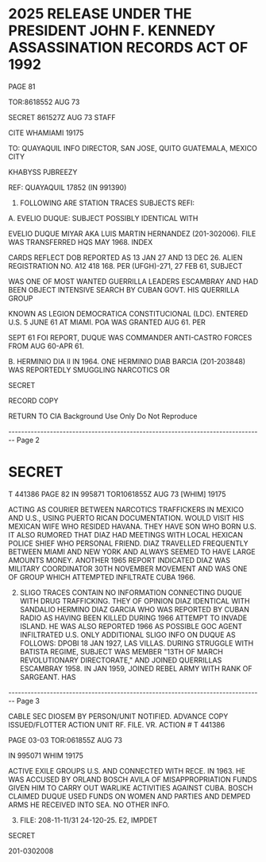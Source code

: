 # 2025 RELEASE UNDER THE PRESIDENT JOHN F. KENNEDY ASSASSINATION RECORDS ACT OF 1992

PAGE 81

TOR:8618552 AUG 73

SECRET 861527Z AUG 73 STAFF

CITE WHAMIAMI 19175

TO: QUAYAQUIL INFO DIRECTOR, SAN JOSE, QUITO GUATEMALA, MEXICO CITY

KHABYSS PJBREEZY

REF: QUAYAQUIL 17852 (IN 991390)

1. FOLLOWING ARE STATION TRACES SUBJECTS REFI:

A. EVELIO DUQUE: SUBJECT POSSIBLY IDENTICAL WITH

EVELIO DUQUE MIYAR AKA LUIS MARTIN HERNANDEZ (201-302006). FILE WAS TRANSFERRED HQS MAY 1968. INDEX

CARDS REFLECT DOB REPORTED AS 13 JAN 27 AND 13 DEC 26. ALIEN REGISTRATION NO. A12 418 168. PER (UFGH)-271, 27 FEB 61, SUBJECT

WAS ONE OF MOST WANTED GUERRILLA LEADERS ESCAMBRAY AND HAD BEEN OBJECT INTENSIVE SEARCH BY CUBAN GOVT. HIS QUERRILLA GROUP

KNOWN AS LEGION DEMOCRATICA CONSTITUCIONAL (LDC). ENTERED U.S. 5 JUNE 61 AT MIAMI. POA WAS GRANTED AUG 61. PER

SEPT 61 FOI REPORT, DUQUE WAS COMMANDER ANTI-CASTRO FORCES FROM AUG 60-APR 61.

B. HERMINIO DIA II IN 1964. ONE HERMINIO DIAB BARCIA (201-203848) WAS REPORTEDLY SMUGGLING NARCOTICS OR

SECRET

RECORD COPY

RETURN TO CIA
Background Use Only
Do Not Reproduce


-------------------------------------------------------------------------------- Page 2

# SECRET

T 441386 PAGE 82 IN 995871
TOR1061855Z AUG 73 [WHIM] 19175

ACTING AS COURIER BETWEEN NARCOTICS TRAFFICKERS IN MEXICO AND
U.S., USING PUERTO RICAN DOCUMENTATION. WOULD VISIT HIS
MEXICAN WIFE WHO RESIDED HAVANA. THEY HAVE SON WHO BORN
U.S. IT ALSO RUMORED THAT DIAZ HAD MEETINGS WITH LOCAL
HEXICAN POLICE SHIEF WHO PERSONAL FRIEND. DIAZ TRAVELLED
FREQUENTLY BETWEEN MIAMI AND NEW YORK AND ALWAYS SEEMED
TO HAVE LARGE AMOUNTS MONEY. ANOTHER 1965 REPORT
INDICATED DIAZ WAS MILITARY COORDINATOR 30TH NOVEMBER
MOVEMENT AND WAS ONE OF GROUP WHICH ATTEMPTED INFILTRATE
CUBA 1966.

2. SLIGO TRACES CONTAIN NO INFORMATION CONNECTING DUQUE
   WITH DRUG TRAFFICKING. THEY OF OPINION DIAZ IDENTICAL WITH
   SANDALIO HERMINO DIAZ GARCIA WHO WAS REPORTED BY CUBAN RADIO
   AS HAVING BEEN KILLED DURING 1966 ATTEMPT TO INVADE ISLAND.
   HE WAS ALSO REPORTED 1966 AS POSSIBLE GOC AGENT INFILTRATED
   U.S. ONLY ADDITIONAL SLIGO INFO ON DUQUE AS FOLLOWS: DPOBI
   18 JAN 1927, LAS VILLAS. DURING STRUGGLE WITH BATISTA
   REGIME, SUBJECT WAS MEMBER "13TH OF MARCH REVOLUTIONARY
   DIRECTORATE," AND JOINED QUERRILLAS ESCAMBRAY 1958. IN
   JAN 1959, JOINED REBEL ARMY WITH RANK OF SARGEANT. HAS


-------------------------------------------------------------------------------- Page 3

CABLE SEC DIOSEM BY
PERSON/UNIT NOTIFIED.
ADVANCE COPY ISSUED/FLOTTER
ACTION UNIT
RF. FILE. VR.
ACTION #
T 441386

PAGE 03-03
TOR:061855Z AUG 73

IN 995071
WHIM 19175

ACTIVE EXILE GROUPS U.S. AND CONNECTED WITH RECE. IN 1963. HE WAS ACCUSED BY ORLAND BOSCH AVILA OF MISAPPROPRIATION FUNDS GIVEN HIM TO CARRY OUT WARLIKE ACTIVITIES AGAINST CUBA. BOSCH CLAIMED DUQUE USED FUNDS ON WOMEN AND PARTIES AND DEMPED ARMS HE RECEIVED INTO SEA. NO OTHER INFO.

3. FILE: 208-11-11/31 24-120-25. E2, IMPDET

SECRET

201-0302008
